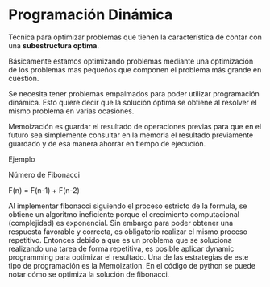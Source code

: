 # Programación Dinámica

Técnica para optimizar problemas que tienen la característica de contar con una **subestructura optima**.

Básicamente estamos optimizando problemas mediante una optimización de los problemas mas pequeños que componen el problema más grande en cuestión.

Se necesita tener problemas empalmados para poder utilizar programación dinámica. Esto quiere decir que la solución óptima se obtiene al resolver el mismo problema en varias ocasiones.

Memoización es guardar el resultado de operaciones previas para que en el futuro sea simplemente consultar en la memoria el resultado previamente guardado y de esa manera ahorrar en tiempo de ejecución.

Ejemplo

Número de Fibonacci

F(n) = F(n-1) + F(n-2)
 
Al implementar fibonacci siguiendo el proceso estricto de la formula, se obtiene un algoritmo ineficiente porque el crecimiento computacional (complejidad) es exponencial.
Sin embargo para poder obtener una respuesta favorable y correcta, es obligatorio realizar el mismo proceso repetitivo. 
Entonces debido a que es un problema que se soluciona realizando una tarea de forma repetitiva, es posible aplicar dynamic programming para optimizar el resultado. Una de las estrategias de este tipo de programación es la Memoization.
En el código de python se puede notar cómo se optimiza la solución de fibonacci.


<!--stackedit_data:
eyJoaXN0b3J5IjpbLTIwNzAzNDExODBdfQ==
-->